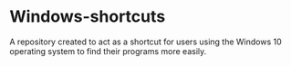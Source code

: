 # Windows-shortcuts
A repository created to act as a shortcut for users using the Windows 10 operating system to find their programs more easily.
